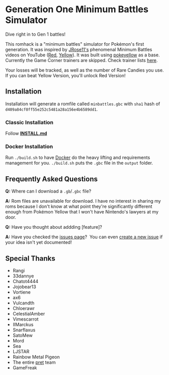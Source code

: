 # Generation One Minimum Battles Simulator

Dive right in to Gen 1 battles!

This romhack is a "minimum battles" simulator for Pokémon's first generation.  It was inspired by [JRose11's][jrose11] phenomenal Minimum Battles videos on YouTube ([Red][jrose11-min-battles-red], [Yellow][jrose11-min-battles-yellow]).  It was built using [pokeyellow][pokeyellow] as a base.  Currently the Game Corner trainers are skipped.  Check trainer lists [here][min-battles-data].

Your losses will be tracked, as well as the number of Rare Candies you use.  If you can beat Yellow Version, you'll unlock Red Version!


## Installation

Installation will generate a romfile called `minbattles.gbc` with `sha1` hash of `d409a84cf0ff55e252c5481a28a156e4b6589dd1`.

### Classic Installation

Follow [**INSTALL.md**][install]

### Docker Installation

Run `./build.sh` to have [Docker][docker] do the heavy lifting and requirements management for you.  `./build.sh` puts the `.gbc` file in the `output` folder.


## Frequently Asked Questions

**Q:** Where can I download a `.gb`/`.gbc` file?

**A:** Rom files are unavailable for download.  I have no interest in sharing my roms because I don't know at what point they're significantly different enough from Pokémon Yellow that I won't have Nintendo's lawyers at my door.


**Q:** Have you thought about addding \[feature\]?

**A:** Have you checked the [issues page][issues]?  You can even [create a new issue][new-issue] if your idea isn't yet documented!


## Special Thanks

- Rangi
- 33dannye
- Chatot4444
- Jojobear13
- Vortiene
- ax6
- Vulcandth
- Chloerawr
- CelestialAmber
- Vimescarrot
- IIMarckus
- Snarflaxus
- SatoMew
- Mord
- Sea
- LJSTAR
- Rainbow Metal Pigeon
- The entire [pret][pret] team
- GameFreak


[jrose11]: https://www.youtube.com/@Jrose11
[jrose11-min-battles-red]: https://www.youtube.com/watch?v=yigDp4JNRL0
[jrose11-min-battles-yellow]: https://www.youtube.com/watch?v=MYsuGVH6C8c
[pokeyellow]: https://github.com/pret/pokeyellow
[min-battles-data]: main/data/min_battles
[install]: INSTALL.md
[docker]: https://www.docker.com/products/docker-desktop/
[issues]: https://github.com/gofastlily/gen-1-minimum-battles/issues
[new-issue]: https://github.com/gofastlily/gen-1-minimum-battles/issues/new
[pret]: https://github.com/pret
